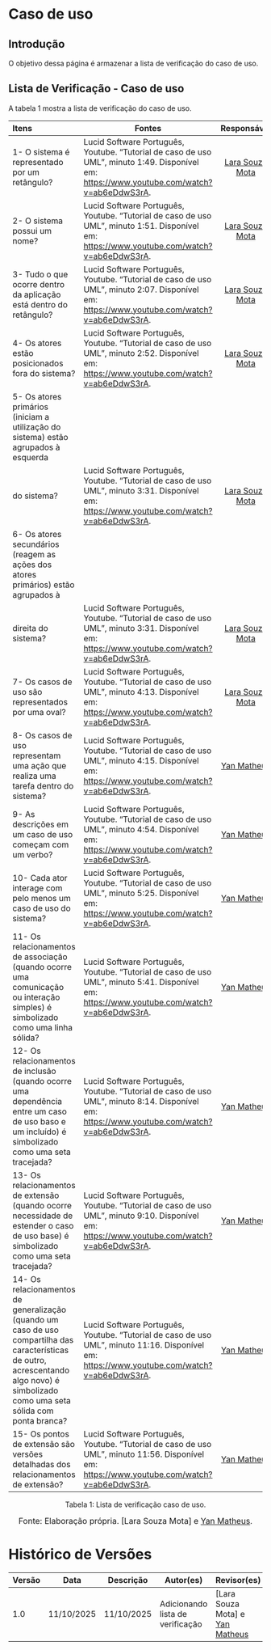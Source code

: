 # Caso de uso

## Introdução

O objetivo dessa página é armazenar a lista de verificação do caso de uso.

## Lista de Verificação - Caso de uso  

A tabela 1 mostra a lista de verificação do caso de uso.

| Itens | Fontes | Responsável | Acesso | Fotos | 
| :---- | ----- | :---: | :----: | :---: |
| 1- O sistema é representado por um retângulo? | Lucid Software Português, Youtube. “Tutorial de caso de uso UML”, minuto 1:49. Disponível em: https://www.youtube.com/watch?v=ab6eDdwS3rA. | [Lara Souza Mota](https://github.com/mel14-hub) | 26/09/2025 | [Link](https://i.postimg.cc/8zHN9Bkb/1.png) |
| 2- O sistema possui um nome? | Lucid Software Português, Youtube. “Tutorial de caso de uso UML”, minuto 1:51. Disponível em: https://www.youtube.com/watch?v=ab6eDdwS3rA. | [Lara Souza Mota](https://github.com/mel14-hub) | 26/09/2025 | [Link](https://i.postimg.cc/rwJM3Cy5/2.png) |
| 3- Tudo o que ocorre dentro da aplicação está dentro do retângulo? | Lucid Software Português, Youtube. “Tutorial de caso de uso UML”, minuto 2:07. Disponível em: https://www.youtube.com/watch?v=ab6eDdwS3rA. | [Lara Souza Mota](https://github.com/mel14-hub) | 26/09/2025 | [Link](https://i.postimg.cc/sgcsq9fZ/3.png) |
| 4- Os atores estão posicionados fora do sistema? | Lucid Software Português, Youtube. “Tutorial de caso de uso UML”, minuto 2:52. Disponível em: https://www.youtube.com/watch?v=ab6eDdwS3rA. | [Lara Souza Mota](https://github.com/mel14-hub) | 26/09/2025 | [Link](https://i.postimg.cc/dVBwpmQh/4.png) |
| 5- Os atores primários (iniciam a utilização do sistema) estão agrupados à esquerda
do sistema? | Lucid Software Português, Youtube. “Tutorial de caso de uso UML”, minuto 3:31. Disponível em: https://www.youtube.com/watch?v=ab6eDdwS3rA. | [Lara Souza Mota](https://github.com/mel14-hub) | 26/09/2025 | [Link](https://i.postimg.cc/DwgnHdfn/5.png) |
| 6- Os atores secundários (reagem as ações dos atores primários) estão agrupados à
direita do sistema? | Lucid Software Português, Youtube. “Tutorial de caso de uso UML”, minuto 3:31. Disponível em: https://www.youtube.com/watch?v=ab6eDdwS3rA. | [Lara Souza Mota](https://github.com/mel14-hub) | 26/09/2025 | [Link](https://i.postimg.cc/sgy3T0z3/6.png) |
| 7- Os casos de uso são representados por uma oval? | Lucid Software Português, Youtube. “Tutorial de caso de uso UML”, minuto 4:13. Disponível em: https://www.youtube.com/watch?v=ab6eDdwS3rA. | [Lara Souza Mota](https://github.com/mel14-hub) | 26/09/2025 | [Link](https://i.postimg.cc/rwcqfYT2/7.png) |
| 8- Os casos de uso representam uma ação que realiza uma tarefa dentro do sistema? | Lucid Software Português, Youtube. “Tutorial de caso de uso UML”, minuto 4:15. Disponível em: https://www.youtube.com/watch?v=ab6eDdwS3rA. | [Yan Matheus](https://github.com/Yanmatheus0812) | 26/09/2025 | [Link](https://i.postimg.cc/rwcqfYkn/8.png) |
| 9- As descrições em um caso de uso começam com um verbo? | Lucid Software Português, Youtube. “Tutorial de caso de uso UML”, minuto 4:54. Disponível em: https://www.youtube.com/watch?v=ab6eDdwS3rA. | [Yan Matheus](https://github.com/Yanmatheus0812) | 26/09/2025 | [Link](https://i.postimg.cc/gk3Yqbfx/9.png) |
| 10- Cada ator interage com pelo menos um caso de uso do sistema? | Lucid Software Português, Youtube. “Tutorial de caso de uso UML”, minuto 5:25. Disponível em: https://www.youtube.com/watch?v=ab6eDdwS3rA. | [Yan Matheus](https://github.com/Yanmatheus0812) | 26/09/2025 | [Link](https://i.postimg.cc/CM3hqx65/10.png) |
| 11- Os relacionamentos de associação (quando ocorre uma comunicação ou interação simples) é simbolizado como uma linha sólida? | Lucid Software Português, Youtube. “Tutorial de caso de uso UML”, minuto 5:41. Disponível em: https://www.youtube.com/watch?v=ab6eDdwS3rA. | [Yan Matheus](https://github.com/Yanmatheus0812) | 26/09/2025 | [Link](https://i.postimg.cc/fWtWy95D/11.png) |
| 12- Os relacionamentos de inclusão (quando ocorre uma dependência entre um caso de uso baso e um incluído) é simbolizado como uma seta tracejada? | Lucid Software Português, Youtube. “Tutorial de caso de uso UML”, minuto 8:14. Disponível em: https://www.youtube.com/watch?v=ab6eDdwS3rA. | [Yan Matheus](https://github.com/Yanmatheus0812) | 26/09/2025 | [Link](https://i.postimg.cc/Bt9VQypX/12.png) |
| 13- Os relacionamentos de extensão (quando ocorre necessidade de estender o caso de uso base) é simbolizado como uma seta tracejada? | Lucid Software Português, Youtube. “Tutorial de caso de uso UML”, minuto 9:10. Disponível em: https://www.youtube.com/watch?v=ab6eDdwS3rA. | [Yan Matheus](https://github.com/Yanmatheus0812) | 26/09/2025 | [Link](https://i.postimg.cc/sfQfxhmH/13.png) |
| 14- Os relacionamentos de generalização (quando um caso de uso compartilha das características de outro, acrescentando algo novo) é simbolizado como uma seta sólida com ponta branca? | Lucid Software Português, Youtube. “Tutorial de caso de uso UML”, minuto 11:16. Disponível em: https://www.youtube.com/watch?v=ab6eDdwS3rA. | [Yan Matheus](https://github.com/Yanmatheus0812) | 26/09/2025 | [Link](https://i.postimg.cc/NG9GFHbq/14.png) |
| 15- Os pontos de extensão são versões detalhadas dos relacionamentos de extensão? | Lucid Software Português, Youtube. “Tutorial de caso de uso UML”, minuto 11:56. Disponível em: https://www.youtube.com/watch?v=ab6eDdwS3rA. | [Yan Matheus](https://github.com/Yanmatheus0812) | 26/09/2025 | [Link](https://i.postimg.cc/vT6KyMWf/15.png) |


<figcaption align="center">Tabela 1: Lista de verificação caso de uso.</figcaption>

<font size="3"><p style="text-align: center">Fonte: Elaboração própria. [Lara Souza Mota] e [Yan Matheus](https://github.com/Yanmatheus0812).</p></font>

# Histórico de Versões

| Versão | Data       | Descrição                    | Autor(es)                          | Revisor(es)                          |
|--------|------------|------------------------------|-----------------------------------|-------------------------------------|
| 1.0    | 11/10/2025 | 11/10/2025 | Adicionando lista de verificação  | [Lara Souza Mota] e [Yan Matheus](https://github.com/Yanmatheus0812)|[Geovanna Alves](https://github.com/GeovannaUmbelino) e [Camila Silva](https://github.com/CamilaSilvaC) |